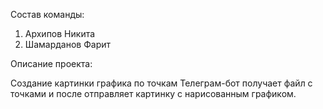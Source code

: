 Состав команды:
  1. Архипов Никита
  2. Шамарданов Фарит

Описание проекта:

Создание картинки графика по точкам
Телеграм-бот получает файл с точками и после отправляет картинку с нарисованным графиком.
